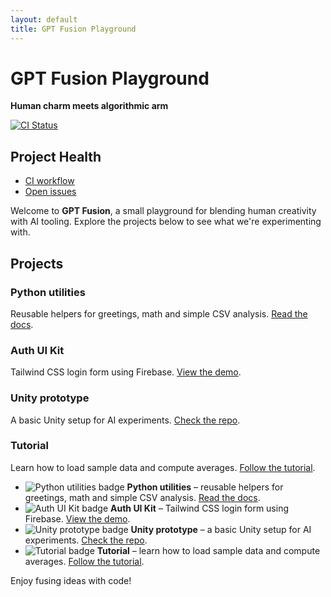```yaml
---
layout: default
title: GPT Fusion Playground
---
```


# GPT Fusion Playground

**Human charm meets algorithmic arm**

[![CI Status](https://github.com/costasford/gpt-fusion/actions/workflows/ci.yml/badge.svg)](https://github.com/costasford/gpt-fusion/actions/workflows/ci.yml)

## Project Health

- [CI workflow](https://github.com/costasford/gpt-fusion/actions/workflows/ci.yml)
- [Open issues](https://github.com/costasford/gpt-fusion/issues)

Welcome to **GPT Fusion**, a small playground for blending human creativity with AI tooling. Explore the projects below to see what we're experimenting with.

## Projects

### Python utilities

Reusable helpers for greetings, math and simple CSV analysis. [Read the docs](README.md).

### Auth UI Kit

Tailwind CSS login form using Firebase. [View the demo](../auth-ui-kit/index.html).

### Unity prototype

A basic Unity setup for AI experiments. [Check the repo](../unity-prototype/).

### Tutorial

Learn how to load sample data and compute averages. [Follow the tutorial](tutorial.md).

- ![Python utilities badge](https://placehold.co/60x60?text=Py) **Python utilities** – reusable helpers for greetings, math and simple CSV analysis. [Read the docs](README.md).
- ![Auth UI Kit badge](https://placehold.co/60x60?text=UI) **Auth UI Kit** – Tailwind CSS login form using Firebase. [View the demo](../auth-ui-kit/index.html).
- ![Unity prototype badge](https://placehold.co/60x60?text=3D) **Unity prototype** – a basic Unity setup for AI experiments. [Check the repo](../unity-prototype/).
- ![Tutorial badge](https://placehold.co/60x60?text=Doc) **Tutorial** – learn how to load sample data and compute averages. [Follow the tutorial](tutorial.md).

Enjoy fusing ideas with code!

